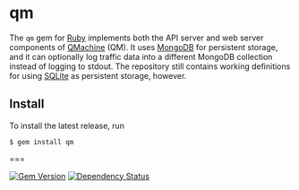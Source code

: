# qm

The `qm` gem for [Ruby](http://www.ruby-lang.org/) implements both the API
server and web server components of [QMachine](https://www.qmachine.org) (QM).
It uses [MongoDB](http://www.mongodb.org/) for persistent storage, and it can
optionally log traffic data into a different MongoDB collection instead of
logging to stdout. The repository still contains working definitions for using
[SQLite](https://www.sqlite.org/) as persistent storage, however.

Install
-------

To install the latest release, run

    $ gem install qm

===

[![Gem Version](https://badge.fury.io/rb/qm.svg)](http://badge.fury.io/rb/qm) [![Dependency Status](https://gemnasium.com/qmachine/qm-ruby.png)](https://gemnasium.com/qmachine/qm-ruby)

<!-- vim:set syntax=markdown: -->
